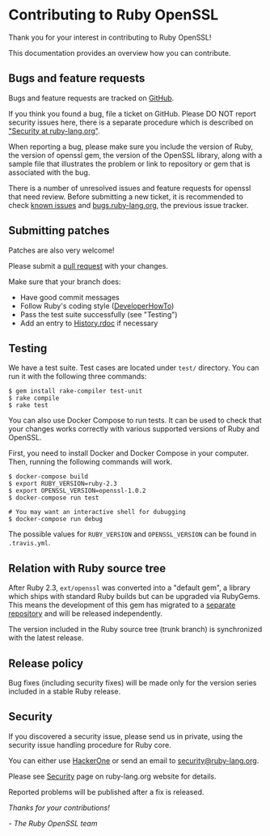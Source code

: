 # Contributing to Ruby OpenSSL

Thank you for your interest in contributing to Ruby OpenSSL!

This documentation provides an overview how you can contribute.

## Bugs and feature requests

Bugs and feature requests are tracked on [GitHub].

If you think you found a bug, file a ticket on GitHub. Please DO NOT report
security issues here, there is a separate procedure which is described on
["Security at ruby-lang.org"](https://www.ruby-lang.org/en/security/).

When reporting a bug, please make sure you include the version of Ruby, the
version of openssl gem, the version of the OpenSSL library, along with a sample
file that illustrates the problem or link to repository or gem that is
associated with the bug.

There is a number of unresolved issues and feature requests for openssl that
need review. Before submitting a new ticket, it is recommended to check
[known issues] and [bugs.ruby-lang.org], the previous issue tracker.

## Submitting patches

Patches are also very welcome!

Please submit a [pull request] with your changes.

Make sure that your branch does:

* Have good commit messages
* Follow Ruby's coding style ([DeveloperHowTo])
* Pass the test suite successfully (see "Testing")
* Add an entry to [History.rdoc] if necessary

## Testing

We have a test suite. Test cases are located under `test/` directory. You can
run it with the following three commands:

```
$ gem install rake-compiler test-unit
$ rake compile
$ rake test
```

You can also use Docker Compose to run tests. It can be used to check that your
changes works correctly with various supported versions of Ruby and OpenSSL.

First, you need to install Docker and Docker Compose in your computer. Then,
running the following commands will work.

```
$ docker-compose build
$ export RUBY_VERSION=ruby-2.3
$ export OPENSSL_VERSION=openssl-1.0.2
$ docker-compose run test

# You may want an interactive shell for dubugging
$ docker-compose run debug
```

The possible values for `RUBY_VERSION` and `OPENSSL_VERSION` can be found in
`.travis.yml`.

## Relation with Ruby source tree

After Ruby 2.3, `ext/openssl` was converted into a "default gem", a library
which ships with standard Ruby builds but can be upgraded via RubyGems. This
means the development of this gem has migrated to a [separate
repository][GitHub] and will be released independently.

The version included in the Ruby source tree (trunk branch) is synchronized with
the latest release.

## Release policy

Bug fixes (including security fixes) will be made only for the version series
included in a stable Ruby release.

## Security

If you discovered a security issue, please send us in private, using the
security issue handling procedure for Ruby core.

You can either use [HackerOne] or send an email to security@ruby-lang.org.

Please see [Security] page on ruby-lang.org website for details.

Reported problems will be published after a fix is released.

_Thanks for your contributions!_

  _\- The Ruby OpenSSL team_

[GitHub]: https://github.com/ruby/openssl
[known issues]: https://github.com/ruby/openssl/issues
[bugs.ruby-lang.org]: https://bugs.ruby-lang.org/issues?utf8=%E2%9C%93&set_filter=1&f%5B%5D=status_id&op%5Bstatus_id%5D=o&f%5B%5D=assigned_to_id&op%5Bassigned_to_id%5D=%3D&v%5Bassigned_to_id%5D%5B%5D=7150&f%5B%5D=&c%5B%5D=project&c%5B%5D=tracker&c%5B%5D=status&c%5B%5D=subject&c%5B%5D=assigned_to&c%5B%5D=updated_on&group_by=&t%5B%5D=
[DeveloperHowTo]: https://bugs.ruby-lang.org/projects/ruby/wiki/DeveloperHowto
[HackerOne]: https://hackerone.com/ruby
[Security]: https://www.ruby-lang.org/en/security/
[pull request]: https://github.com/ruby/openssl/compare
[History.rdoc]: https://github.com/ruby/openssl/tree/master/History.rdoc
